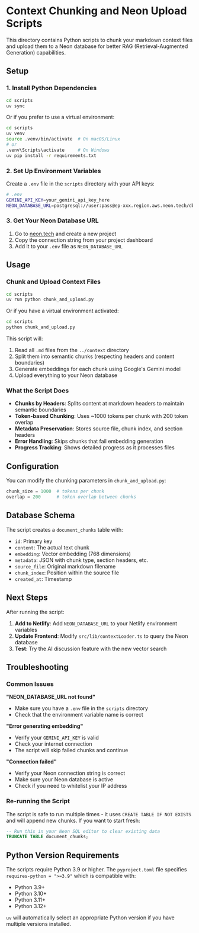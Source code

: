 # Context Chunking and Neon Upload Scripts

This directory contains Python scripts to chunk your markdown context files and upload them to a Neon database for better RAG (Retrieval-Augmented Generation) capabilities.

## Setup

### 1. Install Python Dependencies

```bash
cd scripts
uv sync
```

Or if you prefer to use a virtual environment:
```bash
cd scripts
uv venv
source .venv/bin/activate  # On macOS/Linux
# or
.venv\Scripts\activate     # On Windows
uv pip install -r requirements.txt
```

### 2. Set Up Environment Variables

Create a `.env` file in the `scripts` directory with your API keys:

```bash
# .env
GEMINI_API_KEY=your_gemini_api_key_here
NEON_DATABASE_URL=postgresql://user:pass@ep-xxx.region.aws.neon.tech/dbname
```

### 3. Get Your Neon Database URL

1. Go to [neon.tech](https://neon.tech) and create a new project
2. Copy the connection string from your project dashboard
3. Add it to your `.env` file as `NEON_DATABASE_URL`

## Usage

### Chunk and Upload Context Files

```bash
cd scripts
uv run python chunk_and_upload.py
```

Or if you have a virtual environment activated:
```bash
cd scripts
python chunk_and_upload.py
```

This script will:
1. Read all `.md` files from the `../context` directory
2. Split them into semantic chunks (respecting headers and content boundaries)
3. Generate embeddings for each chunk using Google's Gemini model
4. Upload everything to your Neon database

### What the Script Does

- **Chunks by Headers**: Splits content at markdown headers to maintain semantic boundaries
- **Token-based Chunking**: Uses ~1000 tokens per chunk with 200 token overlap
- **Metadata Preservation**: Stores source file, chunk index, and section headers
- **Error Handling**: Skips chunks that fail embedding generation
- **Progress Tracking**: Shows detailed progress as it processes files

## Configuration

You can modify the chunking parameters in `chunk_and_upload.py`:

```python
chunk_size = 1000  # tokens per chunk
overlap = 200      # token overlap between chunks
```

## Database Schema

The script creates a `document_chunks` table with:

- `id`: Primary key
- `content`: The actual text chunk
- `embedding`: Vector embedding (768 dimensions)
- `metadata`: JSON with chunk type, section headers, etc.
- `source_file`: Original markdown filename
- `chunk_index`: Position within the source file
- `created_at`: Timestamp

## Next Steps

After running the script:

1. **Add to Netlify**: Add `NEON_DATABASE_URL` to your Netlify environment variables
2. **Update Frontend**: Modify `src/lib/contextLoader.ts` to query the Neon database
3. **Test**: Try the AI discussion feature with the new vector search

## Troubleshooting

### Common Issues

**"NEON_DATABASE_URL not found"**
- Make sure you have a `.env` file in the `scripts` directory
- Check that the environment variable name is correct

**"Error generating embedding"**
- Verify your `GEMINI_API_KEY` is valid
- Check your internet connection
- The script will skip failed chunks and continue

**"Connection failed"**
- Verify your Neon connection string is correct
- Make sure your Neon database is active
- Check if you need to whitelist your IP address

### Re-running the Script

The script is safe to run multiple times - it uses `CREATE TABLE IF NOT EXISTS` and will append new chunks. If you want to start fresh:

```sql
-- Run this in your Neon SQL editor to clear existing data
TRUNCATE TABLE document_chunks;
```

## Python Version Requirements

The scripts require Python 3.9 or higher. The `pyproject.toml` file specifies `requires-python = ">=3.9"` which is compatible with:
- Python 3.9+
- Python 3.10+
- Python 3.11+
- Python 3.12+

`uv` will automatically select an appropriate Python version if you have multiple versions installed. 